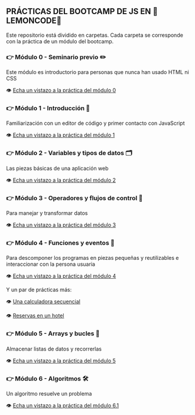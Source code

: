 ## PRÁCTICAS DEL BOOTCAMP DE JS EN :lemon:LEMONCODE:lemon:

Este repositorio está dividido en carpetas. Cada carpeta se corresponde con la práctica de un módulo del bootcamp.

### :point_right: Módulo 0 - Seminario previo :pencil2:

Este módulo es introductorio para personas que nunca han usado HTML ni CSS

:eye: [Echa un vistazo a la práctica del módulo 0](modulo-0)

### :point_right: Módulo 1 - Introducción :brain:

Familiarización con un editor de código y primer contacto con JavaScript

:eye: [Echa un vistazo a la práctica del módulo 1](modulo-1)

### :point_right: Módulo 2 - Variables y tipos de datos :card_index_dividers:

Las piezas básicas de una aplicación web

:eye: [Echa un vistazo a la práctica del módulo 2](modulo-2)

### :point_right: Módulo 3 - Operadores y flujos de control :vertical_traffic_light:

Para manejar y transformar datos

:eye: [Echa un vistazo a la práctica del módulo 3](modulo-3)

### :point_right: Módulo 4 - Funciones y eventos :jigsaw:

Para descomponer los programas en piezas pequeñas y reutilizables e interaccionar con la persona usuaria

:eye: [Echa un vistazo a la práctica del módulo 4](modulo-4)

Y un par de prácticas más:

:eye: [Una calculadora secuencial](modulo-4-extra-calculadora)

:eye: [Reservas en un hotel](modulo-4-extra-reservas)

### :point_right: Módulo 5 - Arrays y bucles :repeat:

Almacenar listas de datos y recorrerlas

:eye: [Echa un vistazo a la práctica del módulo 5](modulo-5)

### :point_right: Módulo 6 - Algoritmos :hammer_and_wrench:

Un algoritmo resuelve un problema

:eye: [Echa un vistazo a la práctica del módulo 6.1](modulo-6-1)
